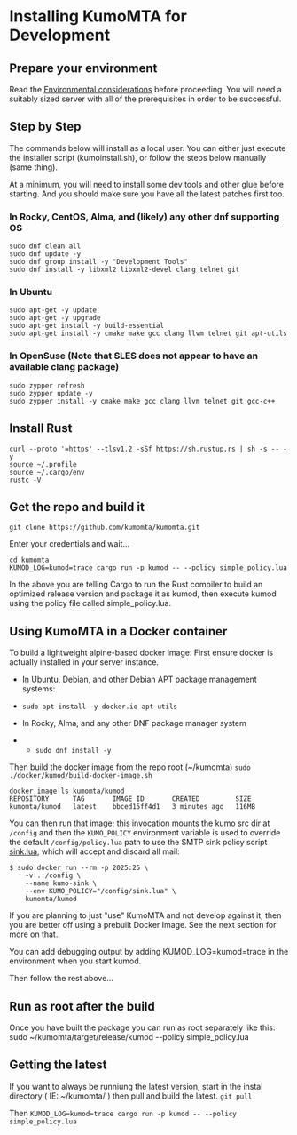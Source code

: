 # Installing KumoMTA for Development

## Prepare your environment
Read the [Environmental considerations](./docs/guide/subs/environment_consideration.md) before proceeding.  You will need a suitably sized server with all of the prerequisites in order to be successful.


## Step by Step

The commands below will install as a local user.
You can either just execute the installer script (kumoinstall.sh), or follow the steps below manually (same thing).

At a minimum, you will need to install some dev tools and other glue before starting. 
And you should make sure you have all the latest patches first too.

### In Rocky, CentOS, Alma, and (likely) any other dnf supporting OS
```
sudo dnf clean all
sudo dnf update -y
sudo dnf group install -y "Development Tools"
sudo dnf install -y libxml2 libxml2-devel clang telnet git
```
### In Ubuntu
```
sudo apt-get -y update
sudo apt-get -y upgrade
sudo apt-get install -y build-essential
sudo apt-get install -y cmake make gcc clang llvm telnet git apt-utils
```
### In OpenSuse (Note that SLES does not appear to have an available clang package)
```
sudo zypper refresh
sudo zypper update -y
sudo zypper install -y cmake make gcc clang llvm telnet git gcc-c++
```

## Install Rust

```
curl --proto '=https' --tlsv1.2 -sSf https://sh.rustup.rs | sh -s -- -y
source ~/.profile
source ~/.cargo/env
rustc -V
```


## Get the repo and build it

```git clone https://github.com/kumomta/kumomta.git```

Enter your credentials and wait...

```
cd kumomta
KUMOD_LOG=kumod=trace cargo run -p kumod -- --policy simple_policy.lua
```

In the above you are telling Cargo to run the Rust compiler to build an optimized release version and package it as kumod, then execute kumod using the policy file called simple_policy.lua.


## Using KumoMTA in a Docker container

To build a lightweight alpine-based docker image:
First ensure docker is actually installed in your server instance.
 - In Ubuntu, Debian, and other Debian APT package management systems:
 - ```sudo apt install -y docker.io apt-utils```

 - In Rocky, Alma, and any other DNF package manager system
 -  - ``` sudo dnf install -y  ```

Then build the docker image from the repo root (~/kumomta)
```sudo ./docker/kumod/build-docker-image.sh```

```
docker image ls kumomta/kumod
REPOSITORY      TAG       IMAGE ID       CREATED         SIZE
kumomta/kumod   latest    bbced15ff4d1   3 minutes ago   116MB
```

You can then run that image; this invocation mounts the kumo
src dir at `/config` and then the `KUMO_POLICY` environment
variable is used to override the default `/config/policy.lua`
path to use the SMTP sink policy script [sink.lua](sink.lua),
which will accept and discard all mail:

```
$ sudo docker run --rm -p 2025:25 \
    -v .:/config \
    --name kumo-sink \
    --env KUMO_POLICY="/config/sink.lua" \
    kumomta/kumod
```

If you are planning to just "use" KumoMTA and not develop against it, then you are better off using a prebuilt Docker Image.  See the next section for more on that. 

You can add debugging output by adding KUMOD_LOG=kumod=trace in the environment when you start kumod.

Then follow the rest above...

## Run as root after the build

Once you have built the package you can run as root separately like this:
sudo ~/kumomta/target/release/kumod --policy simple_policy.lua

## Getting the latest

If you want to always be runniung the latest version, start in the instal directory ( IE: ~/kumomta/ ) then pull and build the latest.
```git pull```

Then ```KUMOD_LOG=kumod=trace cargo run -p kumod -- --policy simple_policy.lua```




